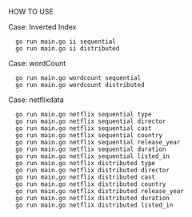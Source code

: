 HOW TO USE

Case: Inverted Index

      go run main.go ii sequential
      go run main.go ii distributed

Case: wordCount

      go run main.go wordcount sequential
      go run main.go wordcount distributed
      
Case: netflixdata

      go run main.go netflix sequential type
      go run main.go netflix sequential director
      go run main.go netflix sequential cast
      go run main.go netflix sequential country
      go run main.go netflix sequential release_year
      go run main.go netflix sequential duration
      go run main.go netflix sequential listed_in
      go run main.go netflix distributed type
      go run main.go netflix distributed director
      go run main.go netflix distributed cast
      go run main.go netflix distributed country
      go run main.go netflix distributed release_year
      go run main.go netflix distributed duration
      go run main.go netflix distributed listed_in


